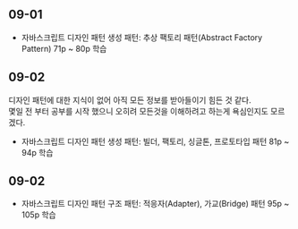 ## 09-01

- 자바스크립트 디자인 패턴 생성 패턴: 추상 팩토리 패턴(Abstract Factory Pattern) 71p ~ 80p 학습

## 09-02

디자인 패턴에 대한 지식이 없어 아직 모든 정보를 받아들이기 힘든 것 같다.  
몇일 전 부터 공부를 시작 했으니 오히려 모든것을 이해하려고 하는게 욕심인지도 모르겠다.

- 자바스크립트 디자인 패턴 생성 패턴: 빌더, 팩토리, 싱글톤, 프로토타입 패턴 81p ~ 94p 학습

## 09-02

- 자바스크립트 디자인 패턴 구조 패턴: 적응자(Adapter), 가교(Bridge) 패턴 95p ~ 105p 학습
